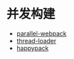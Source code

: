 # 并发构建

- [parallel-webpack](https://github.com/trivago/parallel-webpack)
- [thread-loader](https://github.com/webpack-contrib/thread-loader)
- [happypack](https://github.com/amireh/happypack#readme)
